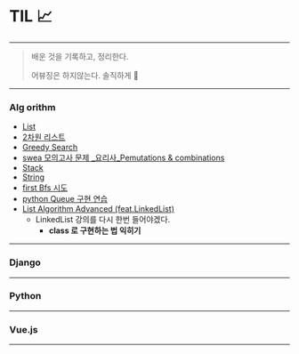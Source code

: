 # TIL 📈

---

>배운 것을 기록하고, 정리한다.
>
>어뷰징은 하지않는다. 솔직하게 🤠
>
>

***

### Alg orithm

- [List](https://github.com/edushin/Algo/tree/master/List%EB%AC%B8%EC%A0%9C)
- [2차원 리스트](https://github.com/edushin/Algo/tree/master/2%EC%B0%A8%EC%9B%90List)
- [Greedy Search](https://github.com/edushin/Algo/tree/master/greedy)
- [swea 모의고사 문제 _요리사_Pemutations & combinations ](https://github.com/edushin/Algo/tree/master/mock/q01_cook)
- [Stack](https://github.com/edushin/Algo/tree/master/stack)
- [String](https://github.com/edushin/Algo/tree/master/string)
- [first Bfs 시도](https://github.com/edushin/Algo/tree/master/stack/1-5)
- [python Queue 구현 연습](https://github.com/edushin/Algo/tree/master/queue)
- [List Algorithm Advanced (feat.LinkedList)](https://github.com/edushin/Algo/tree/master/linkedList)
  - LinkedList 강의를 다시 한번 들어야겠다.	
    - **class 로 구현하는 법 익히기**




___

### Django





---

### Python





---

### Vue.js





---



